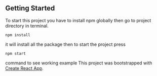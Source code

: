## Getting Started
To start this project you have to install npm globally then go to project directory in terminal. 
```
npm install
```
it will install all the package then to start the project press 
```
npm start 
```
command to see working example
This project was bootstrapped with [Create React App](https://github.com/facebookincubator/create-react-app).
